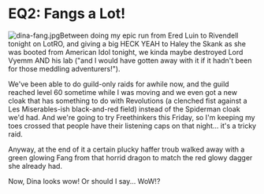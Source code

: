 # EQ2: Fangs a Lot!

![dina-fang.jpg](http://westkarana.com/wp-content/uploads/2007/04/dina-fang.jpg)Between doing my epic run from Ered Luin to Rivendell tonight on LotRO, and giving a big HECK YEAH to Haley the Skank as she was booted from American Idol tonight, we kinda maybe destroyed Lord Vyemm AND his lab ("and I would have gotten away with it if it hadn't been for those meddling adventurers!").

We've been able to do guild-only raids for awhile now, and the guild reached level 60 sometime while I was moving and we even got a new cloak that has something to do with Revolutions (a clenched fist against a Les Miserables-ish black-and-red field) instead of the Spiderman cloak we'd had. And we're going to try Freethinkers this Friday, so I'm keeping my toes crossed that people have their listening caps on that night... it's a tricky raid.

Anyway, at the end of it a certain plucky haffer troub walked away with a green glowing Fang from that horrid dragon to match the red glowy dagger she already had.

Now, Dina looks wow! Or should I say... WoW!?

